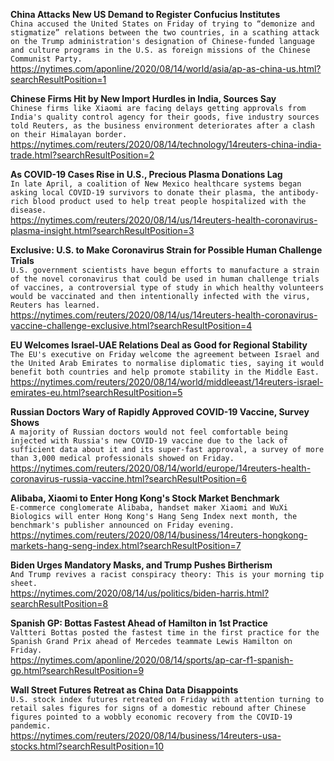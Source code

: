 **China Attacks New US Demand to Register Confucius Institutes**\
`China accused the United States on Friday of trying to “demonize and stigmatize” relations between the two countries, in a scathing attack on the Trump administration's designation of Chinese-funded language and culture programs in the U.S. as foreign missions of the Chinese Communist Party. `\
https://nytimes.com/aponline/2020/08/14/world/asia/ap-as-china-us.html?searchResultPosition=1

**Chinese Firms Hit by New Import Hurdles in India, Sources Say**\
`Chinese firms like Xiaomi are facing delays getting approvals from India's quality control agency for their goods, five industry sources told Reuters, as the business environment deteriorates after a clash on their Himalayan border.`\
https://nytimes.com/reuters/2020/08/14/technology/14reuters-china-india-trade.html?searchResultPosition=2

**As COVID-19 Cases Rise in U.S., Precious Plasma Donations Lag**\
`In late April, a coalition of New Mexico healthcare systems began asking local COVID-19 survivors to donate their plasma, the antibody-rich blood product used to help treat people hospitalized with the disease.`\
https://nytimes.com/reuters/2020/08/14/us/14reuters-health-coronavirus-plasma-insight.html?searchResultPosition=3

**Exclusive: U.S. to Make Coronavirus Strain for Possible Human Challenge Trials**\
`U.S. government scientists have begun efforts to manufacture a strain of the novel coronavirus that could be used in human challenge trials of vaccines, a controversial type of study in which healthy volunteers would be vaccinated and then intentionally infected with the virus, Reuters has learned. `\
https://nytimes.com/reuters/2020/08/14/us/14reuters-health-coronavirus-vaccine-challenge-exclusive.html?searchResultPosition=4

**EU Welcomes Israel-UAE Relations Deal as Good for Regional Stability**\
`The EU's executive on Friday welcome the agreement between Israel and the United Arab Emirates to normalise diplomatic ties, saying it would benefit both countries and help promote stability in the Middle East.`\
https://nytimes.com/reuters/2020/08/14/world/middleeast/14reuters-israel-emirates-eu.html?searchResultPosition=5

**Russian Doctors Wary of Rapidly Approved COVID-19 Vaccine, Survey Shows**\
`A majority of Russian doctors would not feel comfortable being injected with Russia's new COVID-19 vaccine due to the lack of sufficient data about it and its super-fast approval, a survey of more than 3,000 medical professionals showed on Friday.  `\
https://nytimes.com/reuters/2020/08/14/world/europe/14reuters-health-coronavirus-russia-vaccine.html?searchResultPosition=6

**Alibaba, Xiaomi to Enter Hong Kong's Stock Market Benchmark**\
`E-commerce conglomerate Alibaba, handset maker Xiaomi and WuXi Biologics will enter Hong Kong's Hang Seng Index next month, the benchmark's publisher announced on Friday evening.`\
https://nytimes.com/reuters/2020/08/14/business/14reuters-hongkong-markets-hang-seng-index.html?searchResultPosition=7

**Biden Urges Mandatory Masks, and Trump Pushes Birtherism**\
`And Trump revives a racist conspiracy theory: This is your morning tip sheet.`\
https://nytimes.com/2020/08/14/us/politics/biden-harris.html?searchResultPosition=8

**Spanish GP: Bottas Fastest Ahead of Hamilton in 1st Practice**\
`Valtteri Bottas posted the fastest time in the first practice for the Spanish Grand Prix ahead of Mercedes teammate Lewis Hamilton on Friday.`\
https://nytimes.com/aponline/2020/08/14/sports/ap-car-f1-spanish-gp.html?searchResultPosition=9

**Wall Street Futures Retreat as China Data Disappoints**\
`U.S. stock index futures retreated on Friday with attention turning to retail sales figures for signs of a domestic rebound after Chinese figures pointed to a wobbly economic recovery from the COVID-19 pandemic.`\
https://nytimes.com/reuters/2020/08/14/business/14reuters-usa-stocks.html?searchResultPosition=10

